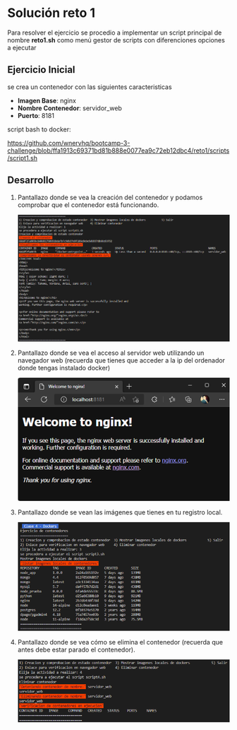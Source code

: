 # Solución reto 1
Para resolver el ejercicio se procedio a implementar un script principal de nombre **reto1.sh** como menú gestor de scripts con diferenciones opciones a ejecutar

## Ejercicio Inicial
se crea un contenedor con las siguientes caracteristicas
- **Imagen Base**: nginx 
- **Nombre Contenedor**: servidor_web 
- **Puerto**: 8181

script bash to docker:  

https://github.com/wnervhq/bootcamp-3-challenge/blob/ffa1913c69371bd81b888e0077ea9c72eb12dbc4/reto1/scripts/script1.sh

## Desarrollo 
1. Pantallazo donde se vea la creación del contenedor y podamos comprobar que el contenedor está funcionando.

    ![Script](images/script.png)

2. Pantallazo donde se vea el acceso al servidor web utilizando un navegador web (recuerda que tienes que acceder a la ip del ordenador donde tengas instalado
docker)

    ![Nginx](images/nginx_localhost.png)

3. Pantallazo donde se vean las imágenes que tienes en tu registro local.

    ![ImagenesDocker](images/imagenesDockerLocal.png)

4. Pantallazo donde se vea cómo se elimina el contenedor (recuerda que antes debe
estar parado el contenedor).

    ![stopRemove](images/stopRemoveContainer.png)